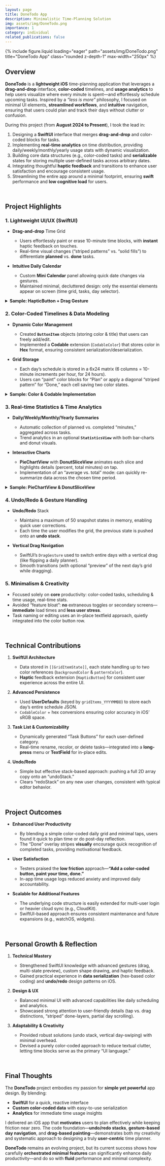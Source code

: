 ```yaml
---
layout: page
title: DoneTodo App
description: Minimalistic Time-Planning Solution
img: assets/img/DoneTodo.png
importance: 1
category: individual
related_publications: false
---
```


<div class="row">
  <div class="col-sm mt-3 mt-md-0 text-center">
    {% include figure.liquid
       loading="eager"
       path="assets/img/DoneTodo.png"
       title="DoneTodo App"
       class="rounded z-depth-1"
       max-width="250px"
    %}
  </div>
</div>

## Overview

**DoneTodo** is a **lightweight iOS** time-planning application that leverages a **drag-and-drop** interface, **color-coded** timelines, and **usage analytics** to help users visualize where every minute is spent—and effortlessly schedule upcoming tasks. Inspired by a _“less is more”_ philosophy, I focused on minimal UI elements, **streamlined workflows**, and **intuitive** navigation, ensuring that users could plan and track their days without clutter or confusion.

During this project (from **August 2024 to Present**), I took the lead in:

1. Designing a **SwiftUI** interface that merges **drag-and-drop** and color-coded blocks for tasks.
2. Implementing **real-time analytics** on time distribution, providing daily/weekly/monthly/yearly usage stats with dynamic visualization.
3. Building core data structures (e.g., color-coded tasks) and **serializable** states for storing multiple user-defined tasks across arbitrary dates.
4. Integrating thoughtful **haptic feedback** and transitions to enhance user satisfaction and encourage consistent usage.
5. Streamlining the entire app around a minimal footprint, ensuring **swift** performance and **low cognitive load** for users.

<br>

## Project Highlights

### 1. Lightweight UI/UX (SwiftUI)

- **Drag-and-drop** Time Grid

  - Users effortlessly paint or erase 10-minute time blocks, with **instant** haptic feedback on touches.
  - Real-time visual changes (“striped patterns” vs. “solid fills”) to differentiate **planned** vs. **done** tasks.

- **Intuitive Daily Calendar**
  - Custom **Mini Calendar** panel allowing quick date changes via gestures.
  - Maintained minimal, decluttered design: only the essential elements appear on screen (time grid, tasks, day selector).

<details>
<summary><strong>Sample: HapticButton + Drag Gesture</strong></summary>

{% highlight swift %}
struct HapticButton<Label: View>: View {
var action: () -> Void
var label: () -> Label

    var body: some View {
        Button(action: {
            // Trigger haptic feedback
            let generator = UIImpactFeedbackGenerator(style: .rigid)
            generator.prepare()
            generator.impactOccurred()

            // Perform the original action
            action()
        }, label: label)
    }

}

{% endhighlight %}
**Why it’s clever**:

- Combining **UIImpactFeedbackGenerator** with SwiftUI’s `Button` seamlessly provides user feedback.
- Minimizes code duplication by encapsulating haptics in a custom view, simplifying repeated usage.

</details>

### 2. Color-Coded Timelines & Data Modeling

- **Dynamic Color Management**

  - Created **`ButtonItem`** objects (storing color & title) that users can freely add/edit.
  - Implemented a **Codable** extension (`CodableColor`) that stores color in **Hex** format, ensuring consistent serialization/deserialization.

- **Grid Storage**
  - Each day’s schedule is stored in a 6x24 matrix (6 columns = 10-minute increments per hour, for 24 hours).
  - Users can “paint” color blocks for “Plan” or apply a diagonal “striped pattern” for “Done,” each cell saving two color states.

<details>
<summary><strong>Sample: Color & Codable Implementation</strong></summary>

{% highlight swift %}
struct CodableColor: Codable, Equatable {
let color: Color?

    init(_ color: Color?) {
        self.color = color
    }

    // encoding/decoding color as a hex string
    func encode(to encoder: Encoder) throws {
        var container = encoder.singleValueContainer()
        if let color = color, let hex = color.toHex() {
            try container.encode(hex)
        } else {
            try container.encodeNil()
        }
    }

    init(from decoder: Decoder) throws {
        let container = try decoder.singleValueContainer()
        if let hex = try? container.decode(String.self) {
            self.color = Color(hex: hex)
        } else {
            self.color = nil
        }
    }

}
{% endhighlight %}

**Highlights**:

- Supports full ARGB hex (`#RRGGBBAA` or `#RRGGBB`) for flexible color alpha.
- **`CodableColor`** + `Color(hex:)` allowed robust data persistence in `UserDefaults`, minimizing user friction.

</details>

### 3. Real-time Statistics & Time Analytics

- **Daily/Weekly/Monthly/Yearly Summaries**

  - Automatic collection of planned vs. completed “minutes,” aggregated across tasks.
  - Trend analytics in an optional **`StatisticsView`** with both bar-charts and donut visuals.

- **Interactive Charts**
  - **PieChartView** with **DonutSliceView** animates each slice and highlights details (percent, total minutes) on tap.
  - Implementation of an “average vs. total” mode: can quickly re-summarize data across the chosen time period.

<details>
<summary><strong>Sample: PieChartView & DonutSliceView</strong></summary>

{% highlight swift %}
struct DonutSliceView: View {
var pieSliceData: PieSliceData
var isSelected: Bool

    var body: some View {
        GeometryReader { geometry in
            // compute arcs + shape...
            Path { path in
                // outer arc
                path.addArc( /* omitted */ )
                // inner arc
                // closeSubpath
            }
            .fill(pieSliceData.color)
            // small offset if isSelected = true
        }
    }

}

{% endhighlight %}
**Why it’s clever**:

- Combines **offset** animations with SwiftUI geometry to “pop out” a slice on tap.
- Simple configuration allows toggling between **“Total”** or **“Average”** calculations via a segmented control.

</details>

### 4. Undo/Redo & Gesture Handling

- **Undo/Redo** Stack

  - Maintains a maximum of 50 snapshot states in memory, enabling quick user corrections.
  - Each time the user modifies the grid, the previous state is pushed onto an **undo stack**.

- **Vertical Drag Navigation**
  - SwiftUI’s `DragGesture` used to switch entire days with a vertical drag (like flipping a daily planner).
  - Smooth transitions (with optional “preview” of the next day’s grid while dragging).

### 5. Minimalism & Creativity

- Focused solely on **core** productivity: color-coded tasks, scheduling & time usage, real-time stats.
- Avoided “feature bloat”: **no** extraneous toggles or secondary screens—**immediate** load times and **less user stress**.
- Task naming or editing uses an in-place textfield approach, quietly integrated into the color button row.

<br>

## Technical Contributions

1. **SwiftUI Architecture**

   - Data stored in `[[GridItemState]]`, each state handling up to two color references (`backgroundColor` & `patternColor`).
   - **Haptic** feedback extension (`HapticButton`) for consistent user experience across the entire UI.

2. **Advanced Persistence**

   - Used **UserDefaults** (keyed by `gridItems_YYYYMMDD`) to store each day’s entire schedule JSON.
   - `CodableColor` + hex conversions ensuring color accuracy in iOS’ sRGB space.

3. **Task List & Customizability**

   - Dynamically generated “Task Buttons” for each user-defined category.
   - Real-time rename, recolor, or delete tasks—integrated into a **long-press** menu or **TextField** for in-place edits.

4. **Undo/Redo**
   - Simple but effective stack-based approach: pushing a full 2D array copy onto an “undoStack.”
   - Clears “redoStack” on any new user changes, consistent with typical editor behavior.

<br>

## Project Outcomes

- **Enhanced User Productivity**

  - By blending a simple color-coded daily grid and minimal taps, users found it quick to plan time or do post-day reflection.
  - The “Done” overlay stripes **visually** encourage quick recognition of completed tasks, providing motivational feedback.

- **User Satisfaction**

  - Testers praised the **low friction** approach—**“Add a color-coded button, paint your time, done.”**
  - In-app time usage logs reduced anxiety and improved daily accountability.

- **Scalable for Additional Features**
  - The underlying code structure is easily extended for multi-user login or heavier cloud sync (e.g., CloudKit).
  - SwiftUI-based approach ensures consistent maintenance and future expansions (e.g., watchOS, widgets).

<br>

## Personal Growth & Reflection

1. **Technical Mastery**

   - Strengthened SwiftUI knowledge with advanced gestures (drag, multi-state preview), custom shape drawing, and haptic feedback.
   - Gained practical experience in **data serialization** (hex-based color coding) and **undo/redo** design patterns on iOS.

2. **Design & UX**

   - Balanced minimal UI with advanced capabilities like daily scheduling and analytics.
   - Showcased strong attention to user-friendly details (tap vs. drag distinctions, “striped” done-layers, partial day scrolling).

3. **Adaptability & Creativity**
   - Provided robust solutions (undo stack, vertical day-swiping) with minimal overhead.
   - Devised a purely color-coded approach to reduce textual clutter, letting time blocks serve as the primary “UI language.”

<br>

## Final Thoughts

The **DoneTodo** project embodies my passion for **simple yet powerful** app design. By blending:

- **SwiftUI** for a quick, reactive interface
- **Custom color-coded data** with easy-to-use serialization
- **Analytics** for immediate time usage insights

I delivered an iOS app that **motivates** users to plan effectively while keeping friction near zero. The code foundation—**undo/redo stacks**, **gesture-based day navigation**, and **drag-based painting**—demonstrates both my creativity and systematic approach to designing a truly **user-centric** time planner.

**DoneTodo** remains an evolving project, but its current success shows how carefully **orchestrated minimal features** can significantly enhance daily productivity—and do so with **fluid** performance and minimal complexity.
